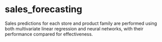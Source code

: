 # sales_forecasting
Sales predictions for each store and product family are performed using both multivariate linear regression and neural networks, with their performance compared for effectiveness.
